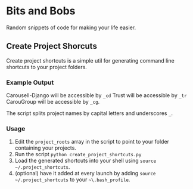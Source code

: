 # Bits and Bobs

Random snippets of code for making your life easier.

## Create Project Shorcuts

Create project shortcuts is a simple util for generating command line shortcuts to your project folders.

### Example Output

Carousell-Django will be accessible by `_cd`
Trust will be accessible by `_tr`
CarouGroup will be accessible by `_cg`.

The script splits project names by capital letters and underscores `_`.

### Usage

1. Edit the `project_roots` array in the script to point to your folder containing your projects.
2. Run the script `python create_project_shortcuts.py`
3. Load the generated shortcuts into your shell using `source ~/.project_shortcuts`.
4. (optional) have it added at every launch by adding `source ~/.project_shortcuts` to your `~\.bash_profile`.
